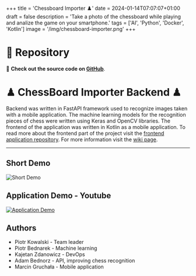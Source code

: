 +++
title = 'Chessboard Importer ♟️'
date = 2024-01-14T07:07:07+01:00
draft = false
description = 'Take a photo of the chessboard while playing and analize the game on your smartphone.'
tags = ['AI', 'Python', 'Docker', 'Kotlin']
image = '/img/chessboard-importer.png'
+++

# 🚀 Repository

🔗 **Check out the source code on [GitHub](https://github.com/kajtuszd/chessboard-importer)**.

# ♟︎ ChessBoard Importer Backend ♟︎

Backend was written in FastAPI framework used to recognize images taken with a mobile application. The machine learning models for the recognition pieces of chess were written using Keras and OpenCV libraries. The frontend of the application was written in Kotlin as a mobile application. To read more about the frontend part of the project visit the [frontend application repository](https://gitlab.com/kpz-2021-chessboard-importer-team/chessboard-importer-mobile). For more information visit the [wiki page](https://gitlab.com/kpz-2021-chessboard-importer-team/chessboard-importer-backend/-/wikis/home).

---
## Short Demo

![Short Demo](/img/demo.gif)

## Application Demo - Youtube 
[![Application Demo](https://i.imgur.com/Le2E452.png)](https://www.youtube.com/watch?v=HXiuUF98saY)

## Authors

- Piotr Kowalski - Team leader
- Piotr Bednarek - Machine learning
- Kajetan Zdanowicz - DevOps
- Adam Bednorz - API, improving chess recognition
- Marcin Gruchała - Mobile application
